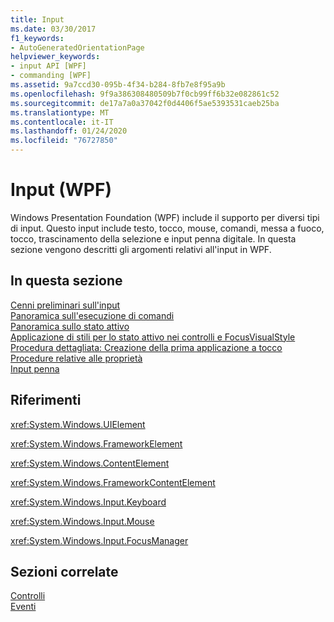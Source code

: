 ```yaml
---
title: Input
ms.date: 03/30/2017
f1_keywords:
- AutoGeneratedOrientationPage
helpviewer_keywords:
- input API [WPF]
- commanding [WPF]
ms.assetid: 9a7ccd30-095b-4f34-b284-8fb7e8f95a9b
ms.openlocfilehash: 9f9a386308480509b7f0cb99ff6b32e082861c52
ms.sourcegitcommit: de17a7a0a37042f0d4406f5ae5393531caeb25ba
ms.translationtype: MT
ms.contentlocale: it-IT
ms.lasthandoff: 01/24/2020
ms.locfileid: "76727850"
---
```

# <a name="input-wpf"></a>Input (WPF)
Windows Presentation Foundation (WPF) include il supporto per diversi tipi di input. Questo input include testo, tocco, mouse, comandi, messa a fuoco, tocco, trascinamento della selezione e input penna digitale. In questa sezione vengono descritti gli argomenti relativi all'input in WPF.  
  
## <a name="in-this-section"></a>In questa sezione  
 [Cenni preliminari sull'input](input-overview.md)  
 [Panoramica sull'esecuzione di comandi](commanding-overview.md)  
 [Panoramica sullo stato attivo](focus-overview.md)  
 [Applicazione di stili per lo stato attivo nei controlli e FocusVisualStyle](styling-for-focus-in-controls-and-focusvisualstyle.md)  
 [Procedura dettagliata: Creazione della prima applicazione a tocco](walkthrough-creating-your-first-touch-application.md)  
 [Procedure relative alle proprietà](input-and-commands-how-to-topics.md)  
 [Input penna](digital-ink.md)  
  
## <a name="reference"></a>Riferimenti  
 <xref:System.Windows.UIElement>  
  
 <xref:System.Windows.FrameworkElement>  
  
 <xref:System.Windows.ContentElement>  
  
 <xref:System.Windows.FrameworkContentElement>  
  
 <xref:System.Windows.Input.Keyboard>  
  
 <xref:System.Windows.Input.Mouse>  
  
 <xref:System.Windows.Input.FocusManager>  
  
## <a name="related-sections"></a>Sezioni correlate  
 [Controlli](../controls/index.md)  
  [Eventi](events-wpf.md)
